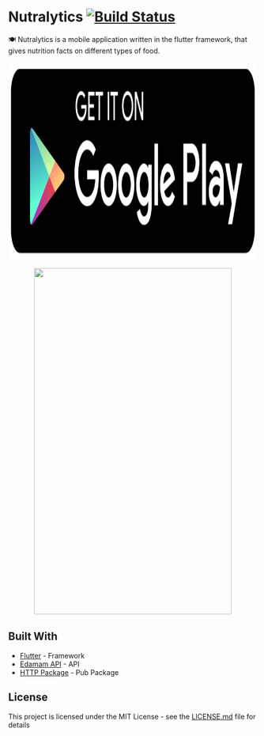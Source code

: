 # Nutralytics [![Build Status](https://travis-ci.org/dwyl/esta.svg?branch=master)](https://travis-ci.org/)
🍽 Nutralytics is a mobile application written in the flutter framework, that gives nutrition facts on different types of food.

<p align="center">
  <a href="https://nayalash.github.io/comingsoon"><img src="https://github.com/Nayalash/Nutralytics/blob/master/docs/gp.png" width = "800" height= "400"/> </a>
</p>

<p align="center">
  <img src="https://github.com/Nayalash/Nutralytics/blob/master/docs/demo.gif" width="400" height="700"/>
</p>

## Built With

* [Flutter](https://flutter.dev/) - Framework
* [Edamam API](https://www.edamam.com/) - API 
* [HTTP Package](https://pub.dev/packages/http) - Pub Package


## License

This project is licensed under the MIT License - see the [LICENSE.md](https://github.com/Nayalash/Nutralytics/blob/master/LICENSE) file for details
